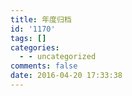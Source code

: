 ```yaml
---
title: 年度归档
id: '1170'
tags: []
categories:
  - - uncategorized
comments: false
date: 2016-04-20 17:33:38
---
```

